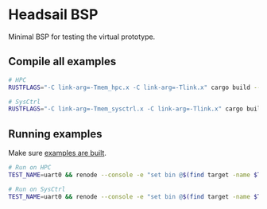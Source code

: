 # Headsail BSP

Minimal BSP for testing the virtual prototype.

## Compile all examples

```sh
# HPC
RUSTFLAGS="-C link-arg=-Tmem_hpc.x -C link-arg=-Tlink.x" cargo build --examples -Fpanic-uart -Fhpc-rt -Falloc --target riscv64imac-unknown-none-elf

# SysCtrl
RUSTFLAGS="-C link-arg=-Tmem_sysctrl.x -C link-arg=-Tlink.x" cargo build --examples -Fpanic-uart -Fsysctrl-rt --target riscv32im-unknown-none-elf
```

## Running examples

Make sure [examples are built](#compile-all-examples).

```sh
# Run on HPC
TEST_NAME=uart0 && renode --console -e "set bin @$(find target -name $TEST_NAME | grep riscv64); include @../../scripts/2_run_hpc.resc"

# Run on SysCtrl
TEST_NAME=uart0 && renode --console -e "set bin @$(find target -name $TEST_NAME | grep riscv32); include @../../scripts/2_run_sysctrl.resc"
```

